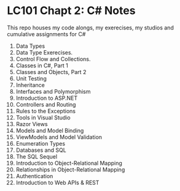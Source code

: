 ﻿# LC101 Chapt 2: C# Notes

This repo houses my code alongs, my exerecises, my studios and cumulative assignments for C#

1. Data Types
2. Data Type Exerecises.
3. Control Flow and Collections.
4. Classes in C#, Part 1
5. Classes and Objects, Part 2
6. Unit Testing
7. Inheritance
8. Interfaces and Polymorphism
9. Introduction to ASP.NET
10. Controllers and Routing
11. Rules to the Exceptions
12. Tools in Visual Studio
13. Razor Views
14. Models and Model Binding
15. ViewModels and Model Validation
16. Enumeration Types
17. Databases and SQL
18. The SQL Sequel
19. Introduction to Object-Relational Mapping
20. Relationships in Object-Relational Mapping
21. Authentication
22. Introduction to Web APIs & REST
